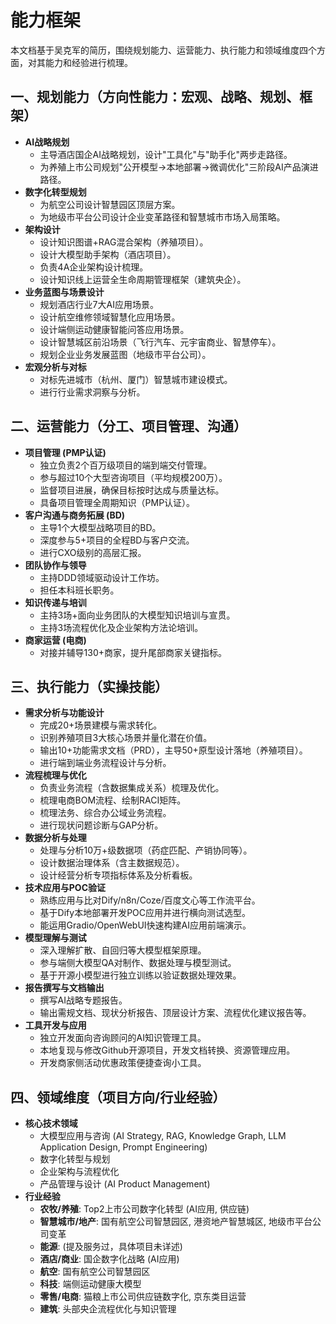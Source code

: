 # 能力框架

本文档基于吴克军的简历，围绕规划能力、运营能力、执行能力和领域维度四个方面，对其能力和经验进行梳理。

## 一、规划能力（方向性能力：宏观、战略、规划、框架）

*   **AI战略规划**
    *   主导酒店国企AI战略规划，设计"工具化"与"助手化"两步走路径。
    *   为养殖上市公司规划"公开模型→本地部署→微调优化"三阶段AI产品演进路径。
*   **数字化转型规划**
    *   为航空公司设计智慧园区顶层方案。
    *   为地级市平台公司设计企业变革路径和智慧城市市场入局策略。
*   **架构设计**
    *   设计知识图谱+RAG混合架构（养殖项目）。
    *   设计大模型助手架构（酒店项目）。
    *   负责4A企业架构设计梳理。
    *   设计知识线上运营全生命周期管理框架（建筑央企）。
*   **业务蓝图与场景设计**
    *   规划酒店行业7大AI应用场景。
    *   设计航空维修领域智慧化应用场景。
    *   设计端侧运动健康智能问答应用场景。
    *   设计智慧城区前沿场景（飞行汽车、元宇宙商业、智慧停车）。
    *   规划企业业务发展蓝图（地级市平台公司）。
*   **宏观分析与对标**
    *   对标先进城市（杭州、厦门）智慧城市建设模式。
    *   进行行业需求洞察与分析。

## 二、运营能力（分工、项目管理、沟通）

*   **项目管理 (PMP认证)**
    *   独立负责2个百万级项目的端到端交付管理。
    *   参与超过10个大型咨询项目（平均规模200万）。
    *   监督项目进展，确保目标按时达成与质量达标。
    *   具备项目管理全周期知识（PMP认证）。
*   **客户沟通与商务拓展 (BD)**
    *   主导1个大模型战略项目的BD。
    *   深度参与5+项目的全程BD与客户交流。
    *   进行CXO级别的高层汇报。
*   **团队协作与领导**
    *   主持DDD领域驱动设计工作坊。
    *   担任本科班长职务。
*   **知识传递与培训**
    *   主持3场+面向业务团队的大模型知识培训与宣贯。
    *   主持3场流程优化及企业架构方法论培训。
*   **商家运营 (电商)**
    *   对接并辅导130+商家，提升尾部商家关键指标。

## 三、执行能力（实操技能）

*   **需求分析与功能设计**
    *   完成20+场景建模与需求转化。
    *   识别养殖项目3大核心场景并量化潜在价值。
    *   输出10+功能需求文档（PRD），主导50+原型设计落地（养殖项目）。
    *   进行端到端业务流程设计与分析。
*   **流程梳理与优化**
    *   负责业务流程（含数据集成关系）梳理及优化。
    *   梳理电商BOM流程、绘制RACI矩阵。
    *   梳理法务、综合办公域业务流程。
    *   进行现状问题诊断与GAP分析。
*   **数据分析与处理**
    *   处理与分析10万+级数据项（药症匹配、产销协同等）。
    *   设计数据治理体系（含主数据规范）。
    *   设计经营分析专项指标体系及分析看板。
*   **技术应用与POC验证**
    *   熟练应用与比对Dify/n8n/Coze/百度文心等工作流平台。
    *   基于Dify本地部署开发POC应用并进行横向测试选型。
    *   能运用Gradio/OpenWebUI快速构建AI应用前端演示。
*   **模型理解与测试**
    *   深入理解扩散、自回归等大模型框架原理。
    *   参与端侧大模型QA对制作、数据处理与模型测试。
    *   基于开源小模型进行独立训练以验证数据处理效果。
*   **报告撰写与文档输出**
    *   撰写AI战略专题报告。
    *   输出需规文档、现状分析报告、顶层设计方案、流程优化建议报告等。
*   **工具开发与应用**
    *   独立开发面向咨询顾问的AI知识管理工具。
    *   本地复现与修改Github开源项目，开发文档转换、资源管理应用。
    *   开发商家侧活动优惠政策便捷查询小工具。

## 四、领域维度（项目方向/行业经验）

*   **核心技术领域**
    *   大模型应用与咨询 (AI Strategy, RAG, Knowledge Graph, LLM Application Design, Prompt Engineering)
    *   数字化转型与规划
    *   企业架构与流程优化
    *   产品管理与设计 (AI Product Management)
*   **行业经验**
    *   **农牧/养殖**: Top2上市公司数字化转型 (AI应用, 供应链)
    *   **智慧城市/地产**: 国有航空公司智慧园区, 港资地产智慧城区, 地级市平台公司变革
    *   **能源**: (提及服务过，具体项目未详述)
    *   **酒店/商业**: 国企数字化战略 (AI应用)
    *   **航空**: 国有航空公司智慧园区
    *   **科技**: 端侧运动健康大模型
    *   **零售/电商**: 猫粮上市公司供应链数字化, 京东类目运营
    *   **建筑**: 头部央企流程优化与知识管理 